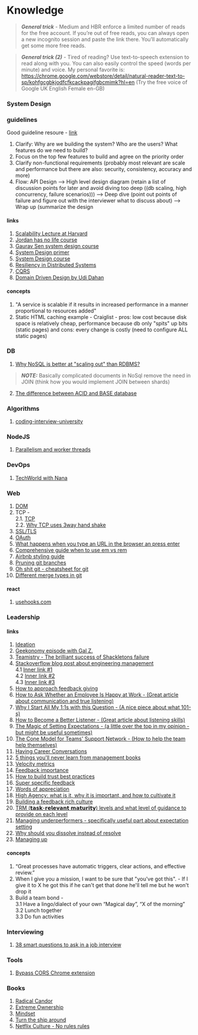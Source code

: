 # Knowledge

> **_General trick_**  - Medium and HBR enforce a limited number of reads for the free account. If you’re out of free reads, you can always open a new incognito session and paste the link there. You’ll automatically get some more free reads.


> **_General trick (2)_**  -  Tired of reading? Use text-to-speech extension to read along with you. You can also easily control the speed (words per minute) and voice. My personal favorite is: https://chrome.google.com/webstore/detail/natural-reader-text-to-sp/kohfgcgbkjodfcfkcackpagifgbcmimk?hl=en
(Try the free voice of Google UK English Female en-GB)

### System Design
### guidelines
Good guideline resoure - [link](https://youtu.be/i7twT3x5yv8?si=hc-jdz8dB3_7vYR-)
1. Clarify: Why are we building the system? Who are the users? What features do we need to build?
2. Focus on the top few features to build and agree on the priority order
3. Clarify non-functional requirements (probably most relevant are scale and performance but there are also: security, consistency, accuracy and more)
4. Flow: API Design --> High level design diagram (retain a list of discussion points for later and avoid diving too deep ((db scaling, high concurrency, failure scenarios))) --> Deep dive (point out points of failure and figure out with the interviewer what to discuss about) --> Wrap up (summarize the design
#### links
1. [Scalability Lecture at Harvard](https://www.youtube.com/watch?v=-W9F__D3oY4)
2. [Jordan has no life course](https://www.youtube.com/@jordanhasnolife5163)
3. [Gaurav Sen system design course](https://www.youtube.com/watch?v=SqcXvc3ZmRU&list=PLMCXHnjXnTnvo6alSjVkgxV-VH6EPyvoX&ab_channel=GauravSen)
4. [System Design primer](https://github.com/donnemartin/system-design-primer/blob/master/README.md?source=post_page-----ba118f48bdfc--------------------------------)
5. [System Design course](https://github.com/karanpratapsingh/system-design)
6. [Resiliency in Distributed Systems](https://blog.pragmaticengineer.com/resiliency-in-distributed-systems/?utm_source=tldrnewsletter)
7. [CQRS](https://martinfowler.com/bliki/CQRS.html)
8. [Domain Driven Design by Udi Dahan](https://www.youtube.com/watch?v=-iuMjjKQnhg&ab_channel=Domain-DrivenDesignEurope)
#### concepts
1. "A service is scalable if it results in increased performance in a manner proportional to resources added"
2. Static HTML caching example - Craiglist - pros: low cost because disk space is relatively cheap, performance because db only "spits" up bits (static pages) and cons: every change is costly (need to configure ALL static pages)

### DB
1. [Why NoSQL is better at "scaling out" than RDBMS?](https://stackoverflow.com/a/21539676) 
> **_NOTE:_** Basically complicated documents in NoSql remove the need in JOIN (think how you would implement JOIN between shards)
2. [The difference between ACID and BASE database](https://aws.amazon.com/compare/the-difference-between-acid-and-base-database/)
   
### Algorithms
1. [coding-interview-university](https://github.com/jwasham/coding-interview-university)

### NodeJS
1. [Parallelism and worker threads](https://deepsource.com/blog/nodejs-worker-threads)

### DevOps
1. [TechWorld with Nana](https://www.youtube.com/@TechWorldwithNana)

### Web
1. [DOM](https://developer.mozilla.org/en-US/docs/Web/API/Document_Object_Model)
2. TCP -\
   2.1. [TCP](https://www.khanacademy.org/computing/computers-and-internet/xcae6f4a7ff015e7d:the-internet/xcae6f4a7ff015e7d:transporting-packets/a/transmission-control-protocol--tcp)\
   2.2. [Why TCP uses 3way hand shake](https://networkengineering.stackexchange.com/a/24072)
3. [SSL/TLS](https://www.youtube.com/watch?v=Rp3iZUvXWlM&ab_channel=WhiteHatCalPoly)
4. [OAuth](https://www.youtube.com/watch?v=996OiexHze0&ab_channel=OktaDev)
5. [What happens when you type an URL in the browser an press enter](https://medium.com/@maneesa/what-happens-when-you-type-an-url-in-the-browser-and-press-enter-bb0aa2449c1a)
6. [Comprehensive guide when to use em vs rem](https://webdesign.tutsplus.com/tutorials/comprehensive-guide-when-to-use-em-vs-rem--cms-23984#:~:text=Use%20rem%20units%20for%20sizing,layout%20widths%20-%20use%20%25%20instead.)
7. [Airbnb styling guide](https://github.com/airbnb/javascript)
8. [Pruning git branches](https://alexwlchan.net/2017/11/pruning-git-branches/)
9. [Oh shit git - cheatsheet for git](https://ohshitgit.com/?s=31#magic-time-machine)
10. [Different merge types in git](https://lukemerrett.com/different-merge-types-in-git/)
#### react
1. [usehooks.com](https://usehooks.com/)

### Leadership
#### links
1. [Ideation](https://read.perspectiveship.com/p/on-generating-ideas)
2. [Geekonomy episode with Gal Z.](https://geekonomy.net/2020/11/15/geekonomy376/)
3. [Teamistry - The brilliant success of Shackletons failure](https://www.atlassian.com/blog/podcast/teamistry/season/season-1/the-brilliant-success-of-shackletons-failure)
4. [Stackoverflow blog post about engineering management](https://stackoverflow.blog/2022/02/23/what-you-give-up-when-moving-into-engineering-management/)
   </br> 4.1 [Inner link #1](https://leaddev.com/self-care-burnout/learning-love-meta-productivity)
   </br> 4.2 [Inner link #2](https://medium.com/swlh/do-engineering-managers-need-to-write-code-d89903d68e8d)
   </br> 4.3 [Inner link #3](https://www.toptal.com/engineering-management/a-day-in-life-engineering-manager)
5. [How to approach feedback giving](https://drive.google.com/file/d/1jQHUu7nZIlSoCuFYkQHZWjhI2S2GeK-a/view?usp=sharing)
6. [How to Ask Whether an Employee Is Happy at Work - (Great article about communication and true listening)](https://hbr.org/2022/04/how-to-ask-whether-an-employee-is-happy-at-work)
7. [Why I Start All My 1:1s with this Question - (A nice piece about what 101-s)](https://maryamtaheri.medium.com/why-i-start-all-my-1-1s-with-this-question-8d26781c4683)
8. [How to Become a Better Listener - (Great article about listening skills)](https://hbr.org/2021/12/how-to-become-a-better-listener)
9. [The Magic of Setting Expectations - (a little over the top in my opinion - but might be useful sometimes)](https://betterprogramming.pub/the-magic-of-setting-expectations-978ba7316df8)
10. [The Cone Model for Teams' Support Network - (How to help the team help themselves)](https://betterprogramming.pub/the-cone-model-for-teams-support-network-9b87659c8008)
11. [Having Career Conversations](http://www.softwareonthebrain.com/2021/12/having-career-growth-conversations.html)
12. [5 things you'll never learn from management books](https://entrepreneurshandbook.co/5-things-you-will-never-learn-from-management-books-66d5ce3db4d9)
13. [Velocity metrics](https://software.rajivprab.com/2023/07/01/moneyball-for-software-teams/?utm_source=tldrnewsletter)
14. [Feedback importance](https://hbr.org/2023/07/overcoming-your-fear-of-giving-tough-feedback?utm_source=substack&utm_medium=email)
15. [How to build trust best practices](https://jacobian.org/2023/nov/16/how-to-build-trust/)
16. [Super specific feedback](https://newsletter.weskao.com/p/super-specific-feedback)
17. [Words of appreciation](https://marcusblankenship.substack.com/p/sometimes-a-single-phrase-can-change?utm_source=post-email-title&publication_id=1972941&post_id=142824735&utm_campaign=email-post-title&isFreemail=true&r=5qbxj&triedRedirect=true&utm_medium=email)
18. [High Agency: what is it, why it is important, and how to cultivate it](https://www.linkedin.com/pulse/high-agency-its-importance-how-cultivate-shreyas-doshi?utm_source=share&utm_medium=member_android&utm_campaign=share_via)
19. [Building a feedback rich culture](https://www.edbatista.com/2013/12/new-post-at-hbr-building-a-feedback-rich-culture.html)
20. [TRM (𝘁𝗮𝘀𝗸-𝗿𝗲𝗹𝗲𝘃𝗮𝗻𝘁 𝗺𝗮𝘁𝘂𝗿𝗶𝘁𝘆) levels and what level of guidance to provide on each level](https://substack.com/@refactoring/note/c-63277431)
21. [Managing underperformers - specifically useful part about expectation setting](https://jackdanger.com/managing-underperformers/)
22. [Why should you dissolve instead of resolve](https://x.com/Kpaxs/status/1817762223751643164?t=RqeieRKKnt8SEr9QXhTfnw&s=31)
23. [Managing up](https://www.reforge.com/blog/mastering-managing-up)
#### concepts
1. “Great processes have automatic triggers, clear actions, and effective review.”
2. When I give you a mission, I want to be sure that "you've got this". - If I give it to X he got this if he can't get that done he'll tell me but he won't drop it
3. Build a team bond -
   </br> 3.1 Have a lingo/dialect of your own “Magical day”, “X of the morning”
   </br> 3.2 Lunch together
   </br> 3.3 Do fun activities


### Interviewing
1. [38 smart questions to ask in a job interview](https://hbr.org/2022/05/38-smart-questions-to-ask-in-a-job-interview)

### Tools
1. [Bypass CORS Chrome extension](https://chromewebstore.google.com/detail/allow-cors-access-control/lhobafahddgcelffkeicbaginigeejlf)

### Books
1. [Radical Candor](https://www.goodreads.com/en/book/show/29939161-radical-candor)
2. [Extreme Ownership](https://www.goodreads.com/book/show/23848190-extreme-ownership?ac=1&from_search=true&qid=LnkbcTTX2S&rank=1)
3. [Mindset](https://www.goodreads.com/en/book/show/40745)
4. [Turn the ship around](https://www.goodreads.com/book/show/16158601-turn-the-ship-around)
5. [Netflix Culture - No rules rules](https://www.goodreads.com/book/show/49099937-no-rules-rules)
